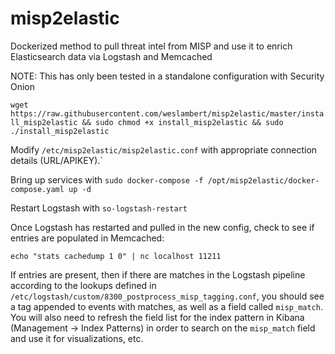 # misp2elastic
Dockerized method to pull threat intel from MISP and use it to enrich Elasticsearch data via Logstash and Memcached 

NOTE: This has only been tested in a standalone configuration with Security Onion

`wget https://raw.githubusercontent.com/weslambert/misp2elastic/master/install_misp2elastic && sudo chmod +x install_misp2elastic && sudo ./install_misp2elastic`

Modify `/etc/misp2elastic/misp2elastic.conf` with appropriate connection details (URL/APIKEY).`

Bring up services with `sudo docker-compose -f /opt/misp2elastic/docker-compose.yaml up -d`

Restart Logstash with `so-logstash-restart`

Once Logstash has restarted and pulled in the new config, check to see if entries are populated in Memcached:

`echo "stats cachedump 1 0" | nc localhost 11211`

If entries are present, then if there are matches in the Logstash pipeline according to the lookups defined in `/etc/logstash/custom/8300_postprocess_misp_tagging.conf`, you should see a tag appended to events with matches, as well as a field called `misp_match`.  You will also need to refresh the field list for the index pattern in Kibana (Management -> Index Patterns) in order to search on the `misp_match` field and use it for visualizations, etc.

